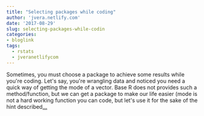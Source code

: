 ```yaml
---
title: "Selecting packages while coding"
author: 'jvera.netlify.com'
date: '2017-08-29'
slug: selecting-packages-while-codin
categories:
- bloglink
tags:
  - rstats
  - jveranetlifycom
---
```


Sometimes, you must choose a package to achieve some results while you're coding. Let's say, you're wrangling data and noticed you need a quick way of getting the mode of a vector. Base R does not provides such a method/function, but we can get a package to make our life easier (mode is not a hard working function you can code, but let's use it for the sake of the hint described[... <i class="fas fa-external-link-alt"></i>](http://jvera.netlify.com/post/2017/08/29/selecting-packages-while-coding/)

